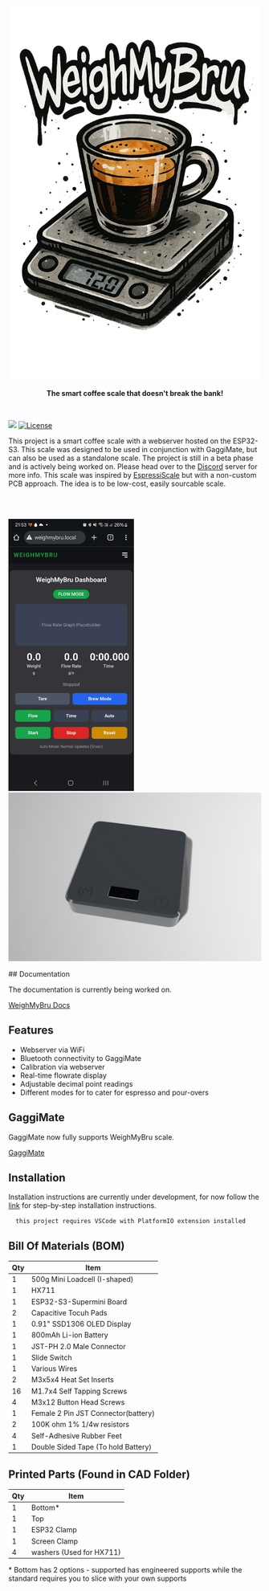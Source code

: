 <p align="center">
<img src="https://raw.githubusercontent.com/031devstudios/weighmybru/refs/heads/master/docs/assets/logo.png" alt="WeighMyBru Dashboard" width="500" height="745"/>
</p>

<p align="center">  <b>The smart coffee scale that doesn't break the bank!</b></p>
<br>

[![](https://dcbadge.limes.pink/api/server/HYp4TSEjSf)](https://discord.gg/HYp4TSEjSf)
[![License](https://img.shields.io/badge/License-CC%20BY--NC--SA%204.0-lightgrey.svg?style=for-the-badge)](LICENSE)

This project is a smart coffee scale with a webserver hosted on the ESP32-S3.
This scale was designed to be used in conjunction with GaggiMate, but can also be used as a standalone scale. The project is still in a beta phase and is actively being worked on. Please head over to the [Discord](https://discord.gg/HYp4TSEjSf) server for more info. This scale was inspired by [EspressiScale](https://www.espressiscale.com) but with a non-custom PCB approach. The idea is to be low-cost, easily sourcable scale.

<br>
<br>
<p>
<img src="docs/assets/dashboard.jpg" alt="WeighMyBru Dashboard" width="250" />
<img src="docs/assets/weighmybru.jpg" alt="WeighMyBru Dashboard" width="700" />
</p>
## Documentation

The documentation is currently being worked on. 

[WeighMyBru Docs](https://031devstudios.github.io/weighmybru-docs/)

## Features

- Webserver via WiFi
- Bluetooth connectivity to GaggiMate
- Calibration via webserver
- Real-time flowrate display
- Adjustable decimal point readings
- Different modes for to cater for espresso and pour-overs

## GaggiMate

GaggiMate now fully supports WeighMyBru scale.

[GaggiMate](https://github.com/jniebuhr/gaggimate)

## Installation

Installation instructions are currently under development, for now follow the [link](https://031devstudios.github.io/weighmybru-docs/#/installation/flashing) for step-by-step installation instructions.

```
  this project requires VSCode with PlatformIO extension installed
```

## Bill Of Materials (BOM)

| Qty |           Item                      | 
| --- | ----------------------------------- |  
|  1  | 500g Mini Loadcell (I-shaped)       |  
|  1  | HX711                               |
|  1  | ESP32-S3-Supermini Board            |
|  2  | Capacitive Tocuh Pads               |
|  1  | 0.91" SSD1306 OLED Display          |
|  1  | 800mAh Li-ion Battery               |
|  1  | JST-PH 2.0 Male Connector           |
|  1  | Slide Switch                        |
|  1  | Various Wires                       |
|  2  | M3x5x4 Heat Set Inserts             |
|  16 | M1.7x4 Self Tapping Screws          |
|  4  | M3x12 Button Head Screws            |
|  1  | Female 2 Pin JST Connector(battery) |
|  2  | 100K ohm 1% 1/4w resistors          |
|  4  | Self-Adhesive Rubber Feet           |
|  1  | Double Sided Tape (To hold Battery) |



##           Printed Parts (Found in CAD Folder)

| Qty |           Item                    | 
| --- | ----------------------------------|  
|  1  | Bottom*                           |  
|  1  | Top                               |
|  1  | ESP32 Clamp                       |
|  1  | Screen Clamp                      |
|  4  | washers (Used for HX711)          |

\* Bottom has 2 options - supported has engineered supports while the standard requires you to slice with your own supports

